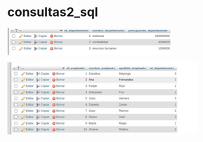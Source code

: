 # consultas2_sql

![consulta 1](img/base%20de%20datos.png "consulta 1")

![consulta 2](img/empleados.png "consulta 2")
